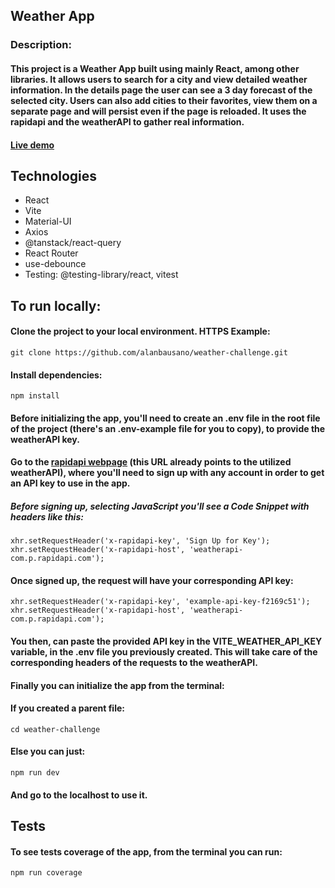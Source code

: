 ## Weather App

### Description:

#### This project is a Weather App built using mainly React, among other libraries. It allows users to search for a city and view detailed weather information. In the details page the user can see a 3 day forecast of the selected city. Users can also add cities to their favorites, view them on a separate page and will persist even if the page is reloaded. It uses the rapidapi and the weatherAPI to gather real information.

#### [Live demo](https://weather-challenge-app.netlify.app/)

## Technologies

- React
- Vite
- Material-UI
- Axios
- @tanstack/react-query
- React Router
- use-debounce
- Testing: @testing-library/react, vitest

## To run locally:

#### Clone the project to your local environment. HTTPS Example:

```
git clone https://github.com/alanbausano/weather-challenge.git
```

#### Install dependencies:

```
npm install
```

#### Before initializing the app, you'll need to create an .env file in the root file of the project (there's an .env-example file for you to copy), to provide the weatherAPI key.

#### Go to the [rapidapi webpage](https://rapidapi.com/weatherapi/api/weatherapi-com/playground/apiendpoint_bef542ef-a177-4633-aacc-ee9703945037) (this URL already points to the utilized weatherAPI), where you'll need to sign up with any account in order to get an API key to use in the app.

##### Before signing up, selecting JavaScript you'll see a Code Snippet with headers like this:

```
xhr.setRequestHeader('x-rapidapi-key', 'Sign Up for Key');
xhr.setRequestHeader('x-rapidapi-host', 'weatherapi-com.p.rapidapi.com');
```

#### Once signed up, the request will have your corresponding API key:

```
xhr.setRequestHeader('x-rapidapi-key', 'example-api-key-f2169c51');
xhr.setRequestHeader('x-rapidapi-host', 'weatherapi-com.p.rapidapi.com');
```

#### You then, can paste the provided API key in the VITE_WEATHER_API_KEY variable, in the .env file you previously created. This will take care of the corresponding headers of the requests to the weatherAPI.

#### Finally you can initialize the app from the terminal:

#### If you created a parent file:

```
cd weather-challenge
```

#### Else you can just:

```
npm run dev
```

#### And go to the localhost to use it.

## Tests

#### To see tests coverage of the app, from the terminal you can run:

```
npm run coverage
```
